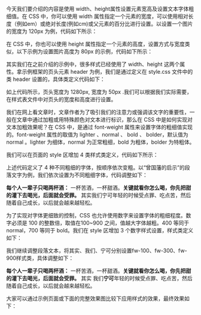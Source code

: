 今天我们要介绍的内容是使用 width、height属性设置元素宽高及设置文本字体粗细值。在 CSS 中，你可以使用 width 属性指定一个元素的宽度，可以使用相对长度（例如em）或绝对长度(例如cm)或父元素的百分比进行设置。以设置一个图片的宽度为 120px 为例，代码如下所示：

<style type="text/css">

img {
  width: 120px;
}

</style>

在 CSS 中，你也可以使用 height 属性指定一个元素的高度，设置方式与宽度类似，以下示例为设置图片高度为 80px 的示例，代码如下所示：

<style type="text/css">

img {
  height: 80px;
}

</style>

其实我们在之前介绍的示例中，很多样式已经使用了 width、height 这两个属性。拿示例框架的页头元素 header 为例，我们是通过定义在 style.css 文件中的类 header 设置的，具体类定义代码如下：

<style type="text/css">

.header {
    height: 50px;
    width: 1280px;
    background-color: #90c840;
    color: white;
    margin: 20px auto 30px;
    text-align: center;
    line-height: 50px;
    font-size: 30px;
    cursor: pointer;
}

</style>

如上代码所示，页头宽度为 1280px, 宽度为 50px .我们可以根据我们实际需要，在样式表文件中对页头的宽度和高度进行设置。

我们在网上看文章时，文章作者为了吸引我们的注意力或强调该文字的重要性，一般在文章中通过加粗或用特殊颜色对文本进行标识，那么在 CSS 中是如何实现对文本加粗效果呢？在 CSS 中，是通过 font-weight 属性来设置字体的粗细值实现的。font-weight 属性的取值为 lighter 、normal 、 bold 、 bolder，默认值为 normal 。lighter 为细体，normal 为正常粗细，bold 为粗体，bolder 为特粗体。

我们可以在页面的 style 区增加 4 类样式类定义，代码如下所示：

<style type="text/css">

.lighter {
	font-weight: lighter;
}
.normal {
	font-weight: normal;
}
.bold {
	font-weight: bold;
}
.bolder {
	font-weight: bolder;
}

</style>

上述代码定义了 4 种不同粗细的字体，按顺序依次变粗。以“曾国藩的启示”的段落文字为例，我们依次设置为不同粗细字体，代码调整如下：

<p>
	<span class="bolder">每个人一辈子只喝两杯酒：</span> <span class="lighter">一杯苦酒，</span><span class="normal">一杯甜酒。</span><span class="bold">关键就看你怎么喝，你先把甜的灌下去喝光，后面就会受罪。</span> 其实我们宁可年轻的时候受点罪、吃点苦，然后随着自己成长，以后就会越来越轻松。
</p>

为了实现对字体更细致的控制，CSS 也允许使用数字来设置字体的粗细程度。数字必须是 100 的整数倍，取值在100~900 之间，值越大字体越粗。400 等同于 normal，700 等同于 bold。我们在 style 区增加 3 个数字样式设置，样式类定义如下：

<style type="text/css">

.fw-100 {
	font-weight: 100;
}
.fw-300 {
	font-weight: 300;
}
.fw-900{
	font-weight: 900;
}

</style>

我们继续调整段落文本，将其实、我们、宁可分别设置fw-100、fw-300、fw-900样式类，具体调整如下：

<p>
	<span class="bolder">每个人一辈子只喝两杯酒：</span> <span class="lighter">一杯苦酒，</span><span class="normal">一杯甜酒。</span><span class="bold">关键就看你怎么喝，你先把甜的灌下去喝光，后面就会受罪。</span> <span class="fw-100">其实</span> <span class="fw-300">我们</span><span class="fw-900">宁可</span>年轻的时候受点罪、吃点苦，然后随着自己成长，以后就会越来越轻松。
</p>

大家可以通过示例页面或下面的完整效果图比较下应用样式的效果，最终效果如下：
